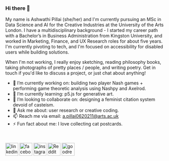 ### Hi there 👋 

My name is Ashwathi Pillai (she/her) and I'm currently pursuing an MSc in Data Science and AI for the Creative Industries at the University of the Arts London. I have a multidisciplinary background - I started my career path with a Bachelor’s in Business Administration from Kingston University, and worked in Marketing, Finance, and UX Research roles for about five years. I'm currently pivoting to tech, and I'm focused on accessibility for disabled users while building solutions. 

When I'm not working, I really enjoy sketching, reading philosophy books, taking photographs of pretty places / people, and writing poetry. Get in touch if you'd like to discuss a project, or just chat about anything! 



- 🔭 I’m currently working on: building two player Nash games + performing game theoretic analysis using Nashpy and Axelrod.
- 🌱 I’m currently learning: p5.js for generative art. 
- 👯 I’m looking to collaborate on: designing a feminist citation system devoid of casteism. 
- 💬 Ask me about: user research or creative coding. 
- 📫 Reach me via email: a.pillai0620211@arts.ac.uk 
- ⚡ Fun fact about me: I love collecting cat postcards. 

<br />

[<img src='https://user-images.githubusercontent.com/91768257/147710998-2a0a29aa-2dc6-4755-806b-547c919b3a07.png' alt='linkedin' height='40'>](https://www.linkedin.com/in/ashwathipillai/)  [<img src='https://user-images.githubusercontent.com/91768257/147711016-923d4de6-70bd-46e3-94da-b693ec192226.png' alt='facebook' height='40'>](https://www.facebook.com/ashwathipillai97)  [<img src='https://user-images.githubusercontent.com/91768257/147711049-b23fae5d-6365-46ab-b1a3-baaaaba285bf.png' alt='instagram' height='40'>](https://www.instagram.com/fiveapplesabove/)  [<img src='https://user-images.githubusercontent.com/91768257/147711068-32d524d1-a087-47d8-b3a2-3b8f1797cb03.png' alt='Reddit' height='40'>](https://www.reddit.com/user/helancav) [<img src='https://user-images.githubusercontent.com/91768257/147711094-0cf18256-e87d-4c5b-9062-2b30d4912868.png' alt='goodreads' height='40'>](https://www.goodreads.com/user/show/37835951-ashwathi)  

